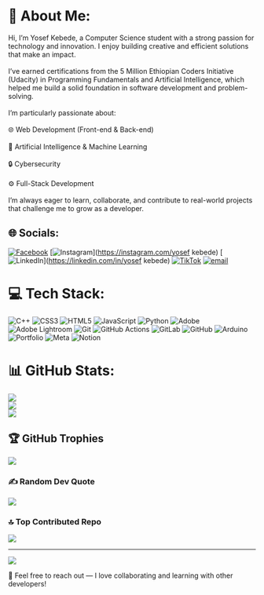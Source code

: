 # 💫 About Me:
Hi, I’m Yosef Kebede, a Computer Science student with a strong passion for technology and innovation. I enjoy building creative and efficient solutions that make an impact.<br><br>I’ve earned certifications from the 5 Million Ethiopian Coders Initiative (Udacity) in Programming Fundamentals and Artificial Intelligence, which helped me build a solid foundation in software development and problem-solving.<br><br>I’m particularly passionate about:<br><br>🌐 Web Development (Front-end & Back-end)<br><br>🧠 Artificial Intelligence & Machine Learning<br><br>🔒 Cybersecurity<br><br>⚙️ Full-Stack Development<br><br>I’m always eager to learn, collaborate, and contribute to real-world projects that challenge me to grow as a developer.


## 🌐 Socials:
[![Facebook](https://img.shields.io/badge/Facebook-%231877F2.svg?logo=Facebook&logoColor=white)](https://facebook.com/yosi.man.71) [![Instagram](https://img.shields.io/badge/Instagram-%23E4405F.svg?logo=Instagram&logoColor=white)](https://instagram.com/yosef kebede) [![LinkedIn](https://img.shields.io/badge/LinkedIn-%230077B5.svg?logo=linkedin&logoColor=white)](https://linkedin.com/in/yosef kebede) [![TikTok](https://img.shields.io/badge/TikTok-%23000000.svg?logo=TikTok&logoColor=white)](https://tiktok.com/@@joye534) [![email](https://img.shields.io/badge/Email-D14836?logo=gmail&logoColor=white)](mailto:yosefkebede44@gmail.com) 

# 💻 Tech Stack:
![C++](https://img.shields.io/badge/c++-%2300599C.svg?style=for-the-badge&logo=c%2B%2B&logoColor=white) ![CSS3](https://img.shields.io/badge/css3-%231572B6.svg?style=for-the-badge&logo=css3&logoColor=white) ![HTML5](https://img.shields.io/badge/html5-%23E34F26.svg?style=for-the-badge&logo=html5&logoColor=white) ![JavaScript](https://img.shields.io/badge/javascript-%23323330.svg?style=for-the-badge&logo=javascript&logoColor=%23F7DF1E) ![Python](https://img.shields.io/badge/python-3670A0?style=for-the-badge&logo=python&logoColor=ffdd54) ![Adobe](https://img.shields.io/badge/adobe-%23FF0000.svg?style=for-the-badge&logo=adobe&logoColor=white) ![Adobe Lightroom](https://img.shields.io/badge/Adobe%20Lightroom-31A8FF.svg?style=for-the-badge&logo=Adobe%20Lightroom&logoColor=white) ![Git](https://img.shields.io/badge/git-%23F05033.svg?style=for-the-badge&logo=git&logoColor=white) ![GitHub Actions](https://img.shields.io/badge/github%20actions-%232671E5.svg?style=for-the-badge&logo=githubactions&logoColor=white) ![GitLab](https://img.shields.io/badge/gitlab-%23181717.svg?style=for-the-badge&logo=gitlab&logoColor=white) ![GitHub](https://img.shields.io/badge/github-%23121011.svg?style=for-the-badge&logo=github&logoColor=white) ![Arduino](https://img.shields.io/badge/-Arduino-00979D?style=for-the-badge&logo=Arduino&logoColor=white) ![Portfolio](https://img.shields.io/badge/Portfolio-%23000000.svg?style=for-the-badge&logo=firefox&logoColor=#FF7139) ![Meta](https://img.shields.io/badge/Meta-%230467DF.svg?style=for-the-badge&logo=Meta&logoColor=white) ![Notion](https://img.shields.io/badge/Notion-%23000000.svg?style=for-the-badge&logo=notion&logoColor=white)
# 📊 GitHub Stats:
![](https://github-readme-stats.vercel.app/api?username=yosefkebede&theme=swift&hide_border=false&include_all_commits=false&count_private=false)<br/>
![](https://nirzak-streak-stats.vercel.app/?user=yosefkebede&theme=swift&hide_border=false)<br/>
![](https://github-readme-stats.vercel.app/api/top-langs/?username=yosefkebede&theme=swift&hide_border=false&include_all_commits=false&count_private=false&layout=compact)

## 🏆 GitHub Trophies
![](https://github-profile-trophy.vercel.app/?username=yosefkebede&theme=radical&no-frame=true&no-bg=false&margin-w=4)

### ✍️ Random Dev Quote
![](https://quotes-github-readme.vercel.app/api?type=horizontal&theme=radical)

### 🔝 Top Contributed Repo
![](https://github-contributor-stats.vercel.app/api?username=yosefkebede&limit=5&theme=dark&combine_all_yearly_contributions=true)

---
[![](https://visitcount.itsvg.in/api?id=yosefkebede&icon=2&color=3)](https://visitcount.itsvg.in)

<!-- Proudly created with GPRM ( https://gprm.itsvg.in ) -->

💬 Feel free to reach out — I love collaborating and learning with other developers!

